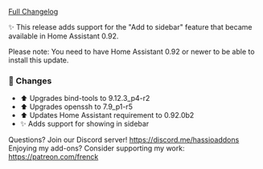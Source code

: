 [Full Changelog][changelog]

✨ This release adds support for the "Add to sidebar" feature that became available in Home Assistant 0.92.

Please note: You need to have Home Assistant 0.92 or newer to be able to install this update. 

### 🔨 Changes

- :arrow_up: Upgrades bind-tools to 9.12.3_p4-r2
- :arrow_up: Upgrades openssh to 7.9_p1-r5
- :arrow_up: Updates Home Assistant requirement to 0.92.0b2
- :sparkles: Adds support for showing in sidebar

[changelog]: https://github.com/hassio-addons/addon-ssh/compare/v5.0.0...v5.0.1

Questions? Join our Discord server! https://discord.me/hassioaddons
Enjoying my add-ons? Consider supporting my work: https://patreon.com/frenck